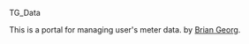 TG_Data

This is a portal for managing user's meter data.
by [Brian Georg](http://brianandsherri.com/).

